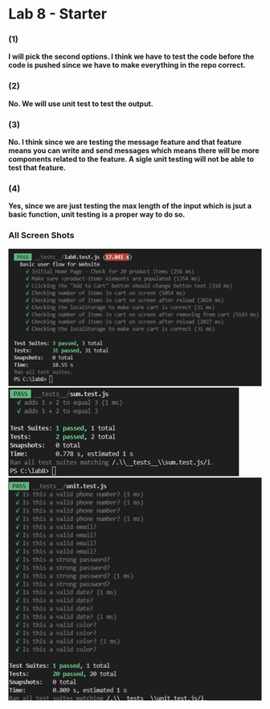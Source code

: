 # Lab 8 - Starter
### (1) 
**I will pick the second options. I think we have to test the code before the code is pushed since we have to make everything in the repo correct.**

### (2)
**No. We will use unit test to test the output.**

### (3)
 **No. I think since we are testing the message feature and that feature means you can write and send messages which means there will be more components related to the feature. A sigle unit testing will not be able to test that feature.**


### (4)
**Yes, since we are just testing the max length of the input which is jsut a basic function, unit testing is a proper way to do so.**


### All Screen Shots

 <img src="lab8-test.png">
 <img src="sum-test.png">
 <img src="unit-test.png">
